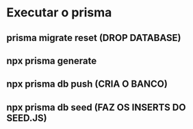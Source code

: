# Executar o prisma

## prisma migrate reset (DROP DATABASE)
## npx prisma generate 
## npx prisma db push (CRIA O BANCO)
## npx prisma db seed (FAZ OS INSERTS DO SEED.JS)